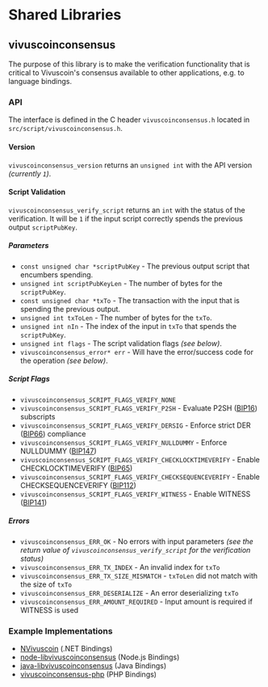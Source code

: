 Shared Libraries
================

## vivuscoinconsensus

The purpose of this library is to make the verification functionality that is critical to Vivuscoin's consensus available to other applications, e.g. to language bindings.

### API

The interface is defined in the C header `vivuscoinconsensus.h` located in `src/script/vivuscoinconsensus.h`.

#### Version

`vivuscoinconsensus_version` returns an `unsigned int` with the API version *(currently `1`)*.

#### Script Validation

`vivuscoinconsensus_verify_script` returns an `int` with the status of the verification. It will be `1` if the input script correctly spends the previous output `scriptPubKey`.

##### Parameters
- `const unsigned char *scriptPubKey` - The previous output script that encumbers spending.
- `unsigned int scriptPubKeyLen` - The number of bytes for the `scriptPubKey`.
- `const unsigned char *txTo` - The transaction with the input that is spending the previous output.
- `unsigned int txToLen` - The number of bytes for the `txTo`.
- `unsigned int nIn` - The index of the input in `txTo` that spends the `scriptPubKey`.
- `unsigned int flags` - The script validation flags *(see below)*.
- `vivuscoinconsensus_error* err` - Will have the error/success code for the operation *(see below)*.

##### Script Flags
- `vivuscoinconsensus_SCRIPT_FLAGS_VERIFY_NONE`
- `vivuscoinconsensus_SCRIPT_FLAGS_VERIFY_P2SH` - Evaluate P2SH ([BIP16](https://github.com/vivuscoin/bips/blob/master/bip-0016.mediawiki)) subscripts
- `vivuscoinconsensus_SCRIPT_FLAGS_VERIFY_DERSIG` - Enforce strict DER ([BIP66](https://github.com/vivuscoin/bips/blob/master/bip-0066.mediawiki)) compliance
- `vivuscoinconsensus_SCRIPT_FLAGS_VERIFY_NULLDUMMY` - Enforce NULLDUMMY ([BIP147](https://github.com/vivuscoin/bips/blob/master/bip-0147.mediawiki))
- `vivuscoinconsensus_SCRIPT_FLAGS_VERIFY_CHECKLOCKTIMEVERIFY` - Enable CHECKLOCKTIMEVERIFY ([BIP65](https://github.com/vivuscoin/bips/blob/master/bip-0065.mediawiki))
- `vivuscoinconsensus_SCRIPT_FLAGS_VERIFY_CHECKSEQUENCEVERIFY` - Enable CHECKSEQUENCEVERIFY ([BIP112](https://github.com/vivuscoin/bips/blob/master/bip-0112.mediawiki))
- `vivuscoinconsensus_SCRIPT_FLAGS_VERIFY_WITNESS` - Enable WITNESS ([BIP141](https://github.com/vivuscoin/bips/blob/master/bip-0141.mediawiki))

##### Errors
- `vivuscoinconsensus_ERR_OK` - No errors with input parameters *(see the return value of `vivuscoinconsensus_verify_script` for the verification status)*
- `vivuscoinconsensus_ERR_TX_INDEX` - An invalid index for `txTo`
- `vivuscoinconsensus_ERR_TX_SIZE_MISMATCH` - `txToLen` did not match with the size of `txTo`
- `vivuscoinconsensus_ERR_DESERIALIZE` - An error deserializing `txTo`
- `vivuscoinconsensus_ERR_AMOUNT_REQUIRED` - Input amount is required if WITNESS is used

### Example Implementations
- [NVivuscoin](https://github.com/NicolasDorier/NVivuscoin/blob/master/NVivuscoin/Script.cs#L814) (.NET Bindings)
- [node-libvivuscoinconsensus](https://github.com/bitpay/node-libvivuscoinconsensus) (Node.js Bindings)
- [java-libvivuscoinconsensus](https://github.com/dexX7/java-libvivuscoinconsensus) (Java Bindings)
- [vivuscoinconsensus-php](https://github.com/Bit-Wasp/vivuscoinconsensus-php) (PHP Bindings)
